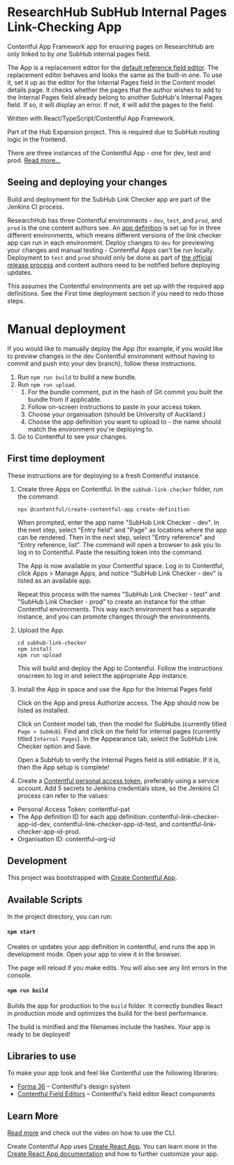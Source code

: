 # ResearchHub SubHub Internal Pages Link-Checking App

Contentful App Framework app for ensuring pages on ResearchHub are only linked to by _one_ SubHub internal pages field.

The App is a replacement editor for the [default reference field editor](https://www.contentful.com/developers/docs/extensibility/field-editors/).
The replacement editor behaves and looks the same as the built-in one. To use it, set it up as the editor for the Internal Pages field in the Content model details page.
It checks whether the pages that the author wishes to add to the Internal Pages field already belong to another SubHub's Internal Pages field. If so, it will
display an error. If not, it will add the pages to the field.

Written with React/TypeScript/Contentful App Framework.

Part of the Hub Expansion project. This is required due to SubHub routing logic in the frontend.

There are three instances of the Contentful App - one for dev, test and prod. [Read more...](https://www.contentful.com/developers/docs/extensibility/app-framework/)

## Seeing and deploying your changes
Build and deployment for the SubHub Link Checker app are part of the Jenkins CI process. 

ResearchHub has three Contentful environments - `dev`, `test`, and `prod`, and `prod` is the one content authors see. An [app definition](https://www.contentful.com/developers/docs/extensibility/app-framework/app-definition/) is set up for in three different environments, which means different versions of the link checker app can run in each environment. Deploy changes to `dev` for previewing your changes and manual testing - Contentful Apps can't be run locally. Deployment to `test` and `prod` should only be done as part of [the official release process](https://wiki.auckland.ac.nz/display/APPLCTN/Release+to+prod) and content authors need to be notified before deploying updates.

This assumes the Contentful environments are set up with the required app definitions. See the First time deployment section if you need to redo those steps.

# Manual deployment
If you would like to manually deploy the App (for example, if you would like to preview changes in the dev Contentful environment without having to commit and push into your dev branch), follow these instructions.

1. Run `npm run build` to build a new bundle.
2. Run `npm run upload`.
    1. For the bundle comment, put in the hash of Git commit you built the bundle from if applicable.
    2. Follow on-screen instructions to paste in your access token.
    3. Choose your organisation (should be University of Auckland.)
    4. Choose the app definition you want to upload to - the name should match the environment you're deploying to.
3. Go to Contentful to see your changes.

## First time deployment
These instructions are for deploying to a fresh Contentful instance.

1. Create three Apps on Contentful. In the `subhub-link-checker` folder, run the command:

    ```
    npx @contentful/create-contentful-app create-definition
    ```

    When prompted, enter the app name "SubHub Link Checker - dev". In the next step, select "Entry field" and "Page" as locations where the app can be rendered. Then in the next step, select "Entry reference" and "Entry reference, list". The command will open a browser to ask you to log in to Contentful. Paste the resulting token into the command.

    The App is now available in your Contentful space. Log in to Contentful, click Apps > Manage Apps, and notice "SubHub Link Checker - dev" is listed as an available app.

    Repeat this process with the names "SubHub Link Checker - test" and "SubHub Link Checker - prod" to create an instance for the other Contentful environments. This way each environment has a separate instance, and you can promote changes through the environments.


2. Upload the App.
    ```
    cd subhub-link-checker
    npm install
    npm run upload
    ```
    This will build and deploy the App to Contentful. Follow the instructions onscreen
    to log in and select the appropriate App instance.

3. Install the App in space and use the App for the Internal Pages field
    
    Click on the App and press Authorize access. The App should now be listed as installed.

    Click on Content model tab, then the model for SubHubs (currently titled `Page > SubHub`). Find and click on the field for internal pages (currently titled `Internal Pages`). In the Appearance tab, select the SubHub Link Checker option and Save.

    Open a SubHub to verify the Internal Pages field is still editable. If it is, then the App setup is complete!

4. Create a [Contentful personal access token](https://www.contentful.com/developers/docs/references/authentication/#getting-a-personal-access-token), preferably using a service account. Add 5 secrets to Jenkins credentials store, so the Jenkins CI process can refer to the values:
* Personal Access Token: contentful-pat
*  The App definition ID for each app definition: contentful-link-checker-app-id-dev, contentful-link-checker-app-id-test, and contentful-link-checker-app-id-prod.
* Organisation ID: contentful-org-id

## Development
This project was bootstrapped with [Create Contentful App](https://github.com/contentful/create-contentful-app).

## Available Scripts

In the project directory, you can run:

#### `npm start`

Creates or updates your app definition in contentful, and runs the app in development mode.
Open your app to view it in the browser.

The page will reload if you make edits.
You will also see any lint errors in the console.

#### `npm run build`

Builds the app for production to the `build` folder.
It correctly bundles React in production mode and optimizes the build for the best performance.

The build is minified and the filenames include the hashes.
Your app is ready to be deployed!

## Libraries to use

To make your app look and feel like Contentful use the following libraries:

- [Forma 36](https://f36.contentful.com/) – Contentful's design system
- [Contentful Field Editors](https://www.contentful.com/developers/docs/extensibility/field-editors/) – Contentful's field editor React components

## Learn More

[Read more](https://www.contentful.com/developers/docs/extensibility/app-framework/create-contentful-app/) and check out the video on how to use the CLI.

Create Contentful App uses [Create React App](https://create-react-app.dev/). You can learn more in the [Create React App documentation](https://facebook.github.io/create-react-app/docs/getting-started) and how to further customize your app.
